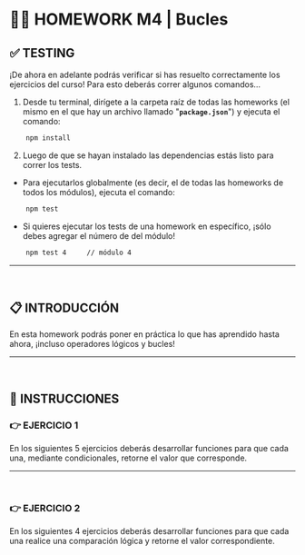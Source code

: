 # **👨‍💻 HOMEWORK M4 | Bucles**

## **✅ TESTING**

¡De ahora en adelante podrás verificar si has resuelto correctamente los ejercicios del curso! Para esto deberás correr algunos comandos...

1. Desde tu terminal, dirígete a la carpeta raíz de todas las homeworks (el mismo en el que hay un archivo llamado "**`package.json`**") y ejecuta el comando:

```bash
    npm install
```

2. Luego de que se hayan instalado las dependencias estás listo para correr los tests.

-  Para ejecutarlos globalmente (es decir, el de todas las homeworks de todos los módulos), ejecuta el comando:

```bash
    npm test
```

-  Si quieres ejecutar los tests de una homework en específico, ¡sólo debes agregar el número de del módulo!

```bash
    npm test 4     // módulo 4
```

---

</br >

## **📋 INTRODUCCIÓN**

En esta homework podrás poner en práctica lo que has aprendido hasta ahora, ¡incluso operadores lógicos y bucles!

---

</br >

## **📌 INSTRUCCIONES**

### **👉 EJERCICIO 1**

En los siguientes 5 ejercicios deberás desarrollar funciones para que cada una, mediante condicionales, retorne el valor que corresponde.

---

</br >

### **👉 EJERCICIO 2**

En los siguientes 4 ejercicios deberás desarrollar funciones para que cada una realice una comparación lógica y retorne el valor correspondiente.
